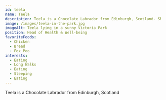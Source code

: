 ```yaml
---
id: teela
name: Teela
description: Teela is a Chocolate Labrador from Edinburgh, Scotland. She helps out with office health & well-being.
image: /images/teela-in-the-park.jpg
imageAlt: Teela lying in a sunny Victoria Park
position: Head of Health & Well-being
favoriteFoods:
  - Chicken
  - Bread
  - Fox Poo
interests:
  - Eating
  - Long Walks
  - Eating
  - Sleeping
  - Eating
---
```


Teela is a Chocolate Labrador from Edinburgh, Scotland
